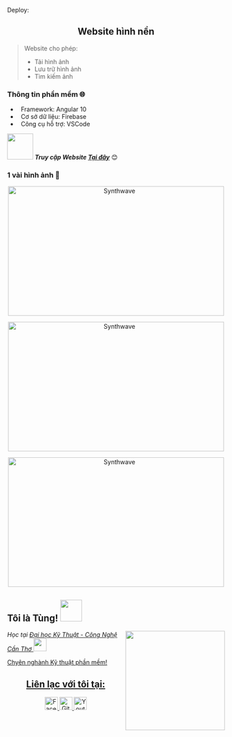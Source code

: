Deploy:
<h2 align="center">Website hình nền</h2>

> Website cho phép:
> - Tải hình ảnh
> - Lưu trữ hình ảnh
> - Tìm kiếm ảnh

### Thông tin phần mềm 🌐
- &nbsp; Framework: Angular 10
- &nbsp; Cơ sở dữ liệu: Firebase
- &nbsp; Công cụ hỗ trợ: VSCode

<img src="https://media.giphy.com/media/LnQjpWaON8nhr21vNW/giphy.gif" width="60"> <b><em>Truy cập Website <a href="https://wallpapers-for-you-1b65b.web.app">Tại đây</a></em></b> 😊

### 1 vài hình ảnh 🌱

<p align="center"><img src="https://user-images.githubusercontent.com/48283189/119210439-4a76cf00-bad6-11eb-823d-71066d44efdd.png" alt="Synthwave" height="300" width="500"></p>
<p align="center"><img src="https://user-images.githubusercontent.com/48283189/119210480-772ae680-bad6-11eb-815e-79e202fc83d5.png" alt="Synthwave" height="300" width="500"></p>
<p align="center"><img src="https://user-images.githubusercontent.com/48283189/119210496-94f84b80-bad6-11eb-9f37-35ee6dfe3ffb.png" alt="Synthwave" height="300" width="500"></p>

<h2>Tôi là Tùng! <img src="https://i.pinimg.com/originals/37/32/ee/3732eedebb5492e7637e16c558d82275.gif" width="50"></h2>
<img align='right' src="https://avatarfiles.alphacoders.com/168/168459.gif" width="230">
<p><em>Học tại <a href="https://ctuet.edu.vn">Đại học Kỹ Thuật - Công Nghệ Cần Thơ <img src="https://media.giphy.com/media/fYSnHlufseco8Fh93Z/giphy.gif" width="30"></br>
</em></p>
<p>Chyên nghành Kỹ thuật phần mềm!</p>
<h2 align="center">Liên lạc với tôi tại:</h2>
<p align="center">
  <a href="https://www.facebook.com/profile.php?id=100025155662578">
    <img src="https://cdn.icon-icons.com/icons2/2108/PNG/512/facebook_icon_130940.png" alt="Facebook Tùng" height="30" width="30">
  </a>

  <a href="https://github.com/Hatung69">
    <img src="https://cdn3.iconfinder.com/data/icons/free-social-icons/67/github_circle_black-512.png" alt="Github Tùng" height="30" width="30">
  </a>

  <a href="https://www.youtube.com/channel/UCX24ykWOREFiWh6jC_gd-Ww">
    <img src="https://upload.wikimedia.org/wikipedia/commons/thumb/0/09/YouTube_full-color_icon_%282017%29.svg/1280px-YouTube_full-color_icon_%282017%29.svg.png" alt="Youtube Tùng" height="30" width="30">
  </a>
</p>


